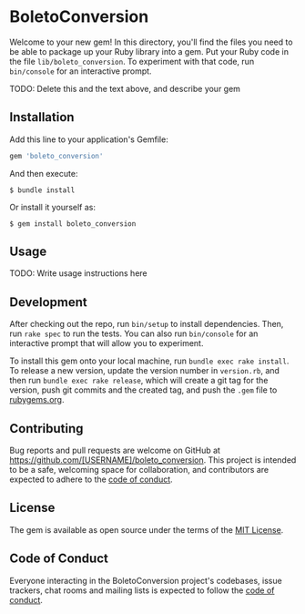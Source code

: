 # BoletoConversion

Welcome to your new gem! In this directory, you'll find the files you need to be able to package up your Ruby library into a gem. Put your Ruby code in the file `lib/boleto_conversion`. To experiment with that code, run `bin/console` for an interactive prompt.

TODO: Delete this and the text above, and describe your gem

## Installation

Add this line to your application's Gemfile:

```ruby
gem 'boleto_conversion'
```

And then execute:

    $ bundle install

Or install it yourself as:

    $ gem install boleto_conversion

## Usage

TODO: Write usage instructions here

## Development

After checking out the repo, run `bin/setup` to install dependencies. Then, run `rake spec` to run the tests. You can also run `bin/console` for an interactive prompt that will allow you to experiment.

To install this gem onto your local machine, run `bundle exec rake install`. To release a new version, update the version number in `version.rb`, and then run `bundle exec rake release`, which will create a git tag for the version, push git commits and the created tag, and push the `.gem` file to [rubygems.org](https://rubygems.org).

## Contributing

Bug reports and pull requests are welcome on GitHub at https://github.com/[USERNAME]/boleto_conversion. This project is intended to be a safe, welcoming space for collaboration, and contributors are expected to adhere to the [code of conduct](https://github.com/[USERNAME]/boleto_conversion/blob/master/CODE_OF_CONDUCT.md).

## License

The gem is available as open source under the terms of the [MIT License](https://opensource.org/licenses/MIT).

## Code of Conduct

Everyone interacting in the BoletoConversion project's codebases, issue trackers, chat rooms and mailing lists is expected to follow the [code of conduct](https://github.com/[USERNAME]/boleto_conversion/blob/master/CODE_OF_CONDUCT.md).
